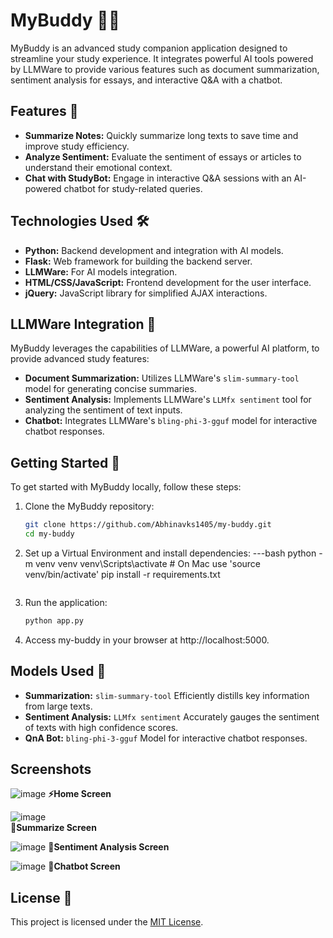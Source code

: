 # MyBuddy 📘🤖

MyBuddy is an advanced study companion application designed to streamline your study experience. It integrates powerful AI tools powered by LLMWare to provide various features such as document summarization, sentiment analysis for essays, and interactive Q&A with a chatbot.

## Features 🚀

- **Summarize Notes:** Quickly summarize long texts to save time and improve study efficiency.
- **Analyze Sentiment:** Evaluate the sentiment of essays or articles to understand their emotional context.
- **Chat with StudyBot:** Engage in interactive Q&A sessions with an AI-powered chatbot for study-related queries.

## Technologies Used 🛠️

- **Python:** Backend development and integration with AI models.
- **Flask:** Web framework for building the backend server.
- **LLMWare:** For AI models integration.
- **HTML/CSS/JavaScript:** Frontend development for the user interface.
- **jQuery:** JavaScript library for simplified AJAX interactions.

## LLMWare Integration 🤖

MyBuddy leverages the capabilities of LLMWare, a powerful AI platform, to provide advanced study features:

- **Document Summarization:** Utilizes LLMWare's `slim-summary-tool` model for generating concise summaries.
- **Sentiment Analysis:** Implements LLMWare's `LLMfx sentiment` tool for analyzing the sentiment of text inputs.
- **Chatbot:** Integrates LLMWare's `bling-phi-3-gguf` model for interactive chatbot responses.

## Getting Started 🚀

To get started with MyBuddy locally, follow these steps:

1. Clone the MyBuddy repository:
   ```bash
   git clone https://github.com/Abhinavks1405/my-buddy.git
   cd my-buddy

2. Set up a Virtual Environment and install dependencies:
   ---bash
    python -m venv venv
    venv\Scripts\activate  # On Mac use  'source venv/bin/activate' 
    pip install -r requirements.txt
   ```
4. Run the application:
   ```bash
   python app.py
   ```
5. Access my-buddy in your browser at http://localhost:5000.

## Models Used 🤖

- **Summarization:** `slim-summary-tool` Efficiently distills key information from large texts.
- **Sentiment Analysis:** `LLMfx sentiment` Accurately gauges the sentiment of texts with high confidence scores.
- **QnA Bot:** `bling-phi-3-gguf` Model for interactive chatbot responses.

## Screenshots

      
![image]()
**⚡Home Screen**

![image]()      
**🎄Summarize Screen**

![image]()
**🚀Sentiment Analysis Screen**

![image]()
**🤖Chatbot Screen**

## License 📜
This project is licensed under the [MIT License](LICENSE).


